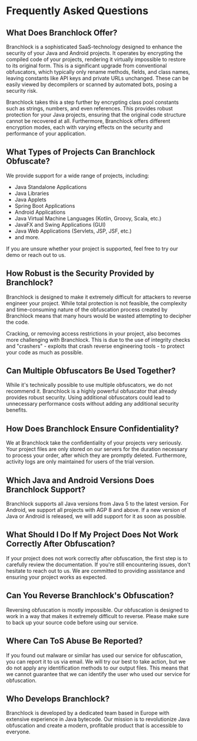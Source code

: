 # Frequently Asked Questions

## What Does Branchlock Offer?

Branchlock is a sophisticated SaaS-technology designed to enhance the security of your Java and Android projects. It operates by encrypting the compiled code of your projects, rendering it virtually impossible to restore to its original form. This is a significant upgrade from conventional obfuscators, which typically only rename methods, fields, and class names, leaving constants like API keys and private URLs unchanged. These can be easily viewed by decompilers or scanned by automated bots, posing a security risk.

Branchlock takes this a step further by encrypting class pool constants such as strings, numbers, and even references. This provides robust protection for your Java projects, ensuring that the original code structure cannot be recovered at all. Furthermore, Branchlock offers different encryption modes, each with varying effects on the security and performance of your application.

## What Types of Projects Can Branchlock Obfuscate?

We provide support for a wide range of projects, including:

- Java Standalone Applications
- Java Libraries
- Java Applets
- Spring Boot Applications
- Android Applications
- Java Virtual Machine Languages (Kotlin, Groovy, Scala, etc.)
- JavaFX and Swing Applications (GUI)
- Java Web Applications (Servlets, JSP, JSF, etc.)
- and more.

If you are unsure whether your project is supported, feel free to try our demo or reach out to us.

## How Robust is the Security Provided by Branchlock?

Branchlock is designed to make it extremely difficult for attackers to reverse engineer your project. While total protection is not feasible, the complexity and time-consuming nature of the obfuscation process created by Branchlock means that many hours would be wasted attempting to decipher the code.

Cracking, or removing access restrictions in your project, also becomes more challenging with Branchlock. This is due to the use of integrity checks and "crashers" - exploits that crash reverse engineering tools - to protect your code as much as possible.

## Can Multiple Obfuscators Be Used Together?

While it's technically possible to use multiple obfuscators, we do not recommend it. Branchlock is a highly powerful obfuscator that already provides robust security. Using additional obfuscators could lead to unnecessary performance costs without adding any additional security benefits.

## How Does Branchlock Ensure Confidentiality?

We at Branchlock take the confidentiality of your projects very seriously. Your project files are only stored on our servers for the duration necessary to process your order, after which they are promptly deleted. Furthermore, activity logs are only maintained for users of the trial version.

## Which Java and Android Versions Does Branchlock Support?

Branchlock supports all Java versions from Java 5 to the latest version.
For Android, we support all projects with AGP 8 and above.
If a new version of Java or Android is released, we will add support for it as soon as possible.

## What Should I Do If My Project Does Not Work Correctly After Obfuscation?

If your project does not work correctly after obfuscation, the first step is to carefully review the documentation. If you're still encountering issues, don't hesitate to reach out to us. We are committed to providing assistance and ensuring your project works as expected.

## Can You Reverse Branchlock's Obfuscation?

Reversing obfuscation is mostly impossible.
Our obfuscation is designed to work in a way that makes it extremely difficult to reverse.
Please make sure to back up your source code before using our service.

## Where Can ToS Abuse Be Reported?

If you found out malware or similar has used our service for obfuscation, you can report it to us via email.
We will try our best to take action, but we do not apply any identification methods to our output files.
This means that we cannot guarantee that we can identify the user who used our service for obfuscation.

## Who Develops Branchlock?

Branchlock is developed by a dedicated team based in Europe with extensive experience in Java bytecode. Our mission is to revolutionize Java obfuscation and create a modern, profitable product that is accessible to everyone.
